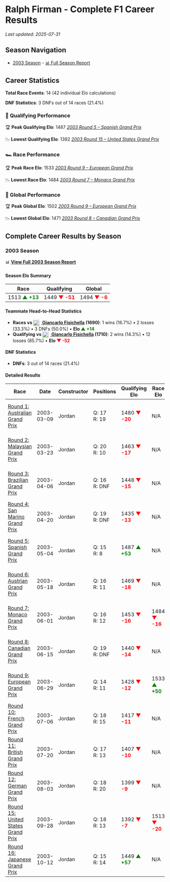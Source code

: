 # Ralph Firman - Complete F1 Career Results

*Last updated: 2025-07-31*

## Season Navigation

- [2003 Season](#2003-season) - [📊 Full Season Report](../seasons/2003-season-report)

## Career Statistics

**Total Race Events**: 14 (42 individual Elo calculations)

**DNF Statistics**: 3 DNFs out of 14 races (21.4%)

### 🏁 Qualifying Performance

🏆 **Peak Qualifying Elo**: 1487
   *[2003 Round 5 – Spanish Grand Prix](../seasons/2003-season-report#round-5-spanish-grand-prix)*

📉 **Lowest Qualifying Elo**: 1392
   *[2003 Round 15 – United States Grand Prix](../seasons/2003-season-report#round-15-united-states-grand-prix)*

### 🏎️ Race Performance

🏆 **Peak Race Elo**: 1533
   *[2003 Round 9 – European Grand Prix](../seasons/2003-season-report#round-9-european-grand-prix)*

📉 **Lowest Race Elo**: 1484
   *[2003 Round 7 – Monaco Grand Prix](../seasons/2003-season-report#round-7-monaco-grand-prix)*

### 🌟 Global Performance

🏆 **Peak Global Elo**: 1502
   *[2003 Round 9 – European Grand Prix](../seasons/2003-season-report#round-9-european-grand-prix)*

📉 **Lowest Global Elo**: 1471
   *[2003 Round 8 – Canadian Grand Prix](../seasons/2003-season-report#round-8-canadian-grand-prix)*


## Complete Career Results by Season

### 2003 Season

📊 **[View Full 2003 Season Report](../seasons/2003-season-report)**

#### Season Elo Summary

| Race | Qualifying | Global |
|------|------------|--------|
| 1513 **<span style="color: green;">▲ +13</span>** | 1449 **<span style="color: red;">▼ -51</span>** | 1494 **<span style="color: red;">▼ -6</span>** |

#### Teammate Head-to-Head Statistics

- **Races vs [<img src="https://upload.wikimedia.org/wikipedia/commons/0/03/Flag_of_Italy.svg" alt="Italy" width="20" height="auto" style="vertical-align: middle; margin-right: 5px;" onerror="this.outerHTML='🇮🇹'; this.style.marginRight='5px';"/> Giancarlo Fisichella](giancarlo-fisichella) (1690)**: 1 wins (16.7%) • 2 losses (33.3%) • 3 DNFs (50.0%) • **Elo **<span style="color: green;">▲ +14</span>****
- **Qualifying vs [<img src="https://upload.wikimedia.org/wikipedia/commons/0/03/Flag_of_Italy.svg" alt="Italy" width="20" height="auto" style="vertical-align: middle; margin-right: 5px;" onerror="this.outerHTML='🇮🇹'; this.style.marginRight='5px';"/> Giancarlo Fisichella](giancarlo-fisichella) (1710)**: 2 wins (14.3%) • 12 losses (85.7%) • **Elo **<span style="color: red;">▼ -52</span>****


#### DNF Statistics

- **DNFs**: 3 out of 14 races (21.4%)

#### Detailed Results

| Race | Date | Constructor | Positions | Qualifying Elo | Race Elo | Global Elo | Teammate |
|------|------|-------------|-----------|----------------|----------|------------|----------|
| [Round 1: Australian Grand Prix](../seasons/2003-season-report#round-1-australian-grand-prix) | 2003-03-09 | Jordan | Q: 17<br/>R: 19 | 1480 **<span style="color: red;">▼ -20</span>** | N/A | 1494 **<span style="color: red;">▼ -6</span>** | [<img src="https://upload.wikimedia.org/wikipedia/commons/0/03/Flag_of_Italy.svg" alt="Italy" width="20" height="auto" style="vertical-align: middle; margin-right: 5px;" onerror="this.outerHTML='🇮🇹'; this.style.marginRight='5px';"/> Giancarlo Fisichella](giancarlo-fisichella)<br/>Q: 13<br/>R: DNF |
| [Round 2: Malaysian Grand Prix](../seasons/2003-season-report#round-2-malaysian-grand-prix) | 2003-03-23 | Jordan | Q: 20<br/>R: 10 | 1463 **<span style="color: red;">▼ -17</span>** | N/A | 1489 **<span style="color: red;">▼ -5</span>** | [<img src="https://upload.wikimedia.org/wikipedia/commons/0/03/Flag_of_Italy.svg" alt="Italy" width="20" height="auto" style="vertical-align: middle; margin-right: 5px;" onerror="this.outerHTML='🇮🇹'; this.style.marginRight='5px';"/> Giancarlo Fisichella](giancarlo-fisichella)<br/>Q: 14<br/>R: DNF |
| [Round 3: Brazilian Grand Prix](../seasons/2003-season-report#round-3-brazilian-grand-prix) | 2003-04-06 | Jordan | Q: 16<br/>R: DNF | 1448 **<span style="color: red;">▼ -15</span>** | N/A | 1484 **<span style="color: red;">▼ -4</span>** | [<img src="https://upload.wikimedia.org/wikipedia/commons/0/03/Flag_of_Italy.svg" alt="Italy" width="20" height="auto" style="vertical-align: middle; margin-right: 5px;" onerror="this.outerHTML='🇮🇹'; this.style.marginRight='5px';"/> Giancarlo Fisichella](giancarlo-fisichella)<br/>Q: 8<br/>R: 1 |
| [Round 4: San Marino Grand Prix](../seasons/2003-season-report#round-4-san-marino-grand-prix) | 2003-04-20 | Jordan | Q: 19<br/>R: DNF | 1435 **<span style="color: red;">▼ -13</span>** | N/A | 1481 **<span style="color: red;">▼ -4</span>** | [<img src="https://upload.wikimedia.org/wikipedia/commons/0/03/Flag_of_Italy.svg" alt="Italy" width="20" height="auto" style="vertical-align: middle; margin-right: 5px;" onerror="this.outerHTML='🇮🇹'; this.style.marginRight='5px';"/> Giancarlo Fisichella](giancarlo-fisichella)<br/>Q: 17<br/>R: 15 |
| [Round 5: Spanish Grand Prix](../seasons/2003-season-report#round-5-spanish-grand-prix) | 2003-05-04 | Jordan | Q: 15<br/>R: 8 | 1487 **<span style="color: green;">▲ +53</span>** | N/A | 1496 **<span style="color: green;">▲ +16</span>** | [<img src="https://upload.wikimedia.org/wikipedia/commons/0/03/Flag_of_Italy.svg" alt="Italy" width="20" height="auto" style="vertical-align: middle; margin-right: 5px;" onerror="this.outerHTML='🇮🇹'; this.style.marginRight='5px';"/> Giancarlo Fisichella](giancarlo-fisichella)<br/>Q: 17<br/>R: DNF |
| [Round 6: Austrian Grand Prix](../seasons/2003-season-report#round-6-austrian-grand-prix) | 2003-05-18 | Jordan | Q: 16<br/>R: 11 | 1469 **<span style="color: red;">▼ -18</span>** | N/A | 1491 **<span style="color: red;">▼ -5</span>** | [<img src="https://upload.wikimedia.org/wikipedia/commons/0/03/Flag_of_Italy.svg" alt="Italy" width="20" height="auto" style="vertical-align: middle; margin-right: 5px;" onerror="this.outerHTML='🇮🇹'; this.style.marginRight='5px';"/> Giancarlo Fisichella](giancarlo-fisichella)<br/>Q: 9<br/>R: DNF |
| [Round 7: Monaco Grand Prix](../seasons/2003-season-report#round-7-monaco-grand-prix) | 2003-06-01 | Jordan | Q: 16<br/>R: 12 | 1453 **<span style="color: red;">▼ -16</span>** | 1484 **<span style="color: red;">▼ -16</span>** | 1475 **<span style="color: red;">▼ -16</span>** | [<img src="https://upload.wikimedia.org/wikipedia/commons/0/03/Flag_of_Italy.svg" alt="Italy" width="20" height="auto" style="vertical-align: middle; margin-right: 5px;" onerror="this.outerHTML='🇮🇹'; this.style.marginRight='5px';"/> Giancarlo Fisichella](giancarlo-fisichella)<br/>Q: 12<br/>R: 10 |
| [Round 8: Canadian Grand Prix](../seasons/2003-season-report#round-8-canadian-grand-prix) | 2003-06-15 | Jordan | Q: 19<br/>R: DNF | 1440 **<span style="color: red;">▼ -14</span>** | N/A | 1471 **<span style="color: red;">▼ -4</span>** | [<img src="https://upload.wikimedia.org/wikipedia/commons/0/03/Flag_of_Italy.svg" alt="Italy" width="20" height="auto" style="vertical-align: middle; margin-right: 5px;" onerror="this.outerHTML='🇮🇹'; this.style.marginRight='5px';"/> Giancarlo Fisichella](giancarlo-fisichella)<br/>Q: 16<br/>R: DNF |
| [Round 9: European Grand Prix](../seasons/2003-season-report#round-9-european-grand-prix) | 2003-06-29 | Jordan | Q: 14<br/>R: 11 | 1428 **<span style="color: red;">▼ -12</span>** | 1533 **<span style="color: green;">▲ +50</span>** | 1502 **<span style="color: green;">▲ +31</span>** | [<img src="https://upload.wikimedia.org/wikipedia/commons/0/03/Flag_of_Italy.svg" alt="Italy" width="20" height="auto" style="vertical-align: middle; margin-right: 5px;" onerror="this.outerHTML='🇮🇹'; this.style.marginRight='5px';"/> Giancarlo Fisichella](giancarlo-fisichella)<br/>Q: 13<br/>R: 12 |
| [Round 10: French Grand Prix](../seasons/2003-season-report#round-10-french-grand-prix) | 2003-07-06 | Jordan | Q: 18<br/>R: 15 | 1417 **<span style="color: red;">▼ -11</span>** | N/A | 1499 **<span style="color: red;">▼ -3</span>** | [<img src="https://upload.wikimedia.org/wikipedia/commons/0/03/Flag_of_Italy.svg" alt="Italy" width="20" height="auto" style="vertical-align: middle; margin-right: 5px;" onerror="this.outerHTML='🇮🇹'; this.style.marginRight='5px';"/> Giancarlo Fisichella](giancarlo-fisichella)<br/>Q: 17<br/>R: DNF |
| [Round 11: British Grand Prix](../seasons/2003-season-report#round-11-british-grand-prix) | 2003-07-20 | Jordan | Q: 17<br/>R: 13 | 1407 **<span style="color: red;">▼ -10</span>** | N/A | 1496 **<span style="color: red;">▼ -3</span>** | [<img src="https://upload.wikimedia.org/wikipedia/commons/0/03/Flag_of_Italy.svg" alt="Italy" width="20" height="auto" style="vertical-align: middle; margin-right: 5px;" onerror="this.outerHTML='🇮🇹'; this.style.marginRight='5px';"/> Giancarlo Fisichella](giancarlo-fisichella)<br/>Q: 15<br/>R: DNF |
| [Round 12: German Grand Prix](../seasons/2003-season-report#round-12-german-grand-prix) | 2003-08-03 | Jordan | Q: 18<br/>R: 20 | 1399 **<span style="color: red;">▼ -9</span>** | N/A | 1493 **<span style="color: red;">▼ -3</span>** | [<img src="https://upload.wikimedia.org/wikipedia/commons/0/03/Flag_of_Italy.svg" alt="Italy" width="20" height="auto" style="vertical-align: middle; margin-right: 5px;" onerror="this.outerHTML='🇮🇹'; this.style.marginRight='5px';"/> Giancarlo Fisichella](giancarlo-fisichella)<br/>Q: 13<br/>R: DNF |
| [Round 15: United States Grand Prix](../seasons/2003-season-report#round-15-united-states-grand-prix) | 2003-09-28 | Jordan | Q: 18<br/>R: 13 | 1392 **<span style="color: red;">▼ -7</span>** | 1513 **<span style="color: red;">▼ -20</span>** | 1477 **<span style="color: red;">▼ -16</span>** | [<img src="https://upload.wikimedia.org/wikipedia/commons/0/03/Flag_of_Italy.svg" alt="Italy" width="20" height="auto" style="vertical-align: middle; margin-right: 5px;" onerror="this.outerHTML='🇮🇹'; this.style.marginRight='5px';"/> Giancarlo Fisichella](giancarlo-fisichella)<br/>Q: 17<br/>R: 7 |
| [Round 16: Japanese Grand Prix](../seasons/2003-season-report#round-16-japanese-grand-prix) | 2003-10-12 | Jordan | Q: 15<br/>R: 14 | 1449 **<span style="color: green;">▲ +57</span>** | N/A | 1494 **<span style="color: green;">▲ +17</span>** | [<img src="https://upload.wikimedia.org/wikipedia/commons/0/03/Flag_of_Italy.svg" alt="Italy" width="20" height="auto" style="vertical-align: middle; margin-right: 5px;" onerror="this.outerHTML='🇮🇹'; this.style.marginRight='5px';"/> Giancarlo Fisichella](giancarlo-fisichella)<br/>Q: 16<br/>R: DNF |

